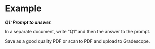 # Example

***Q1: Prompt to answer.***

In a separate document, write "Q1" and then the answer to the prompt. 

Save as a good quality PDF or scan to PDF and upload to Gradescope.  
